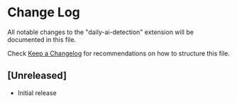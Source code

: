 # Change Log

All notable changes to the "daily-ai-detection" extension will be documented in this file.

Check [Keep a Changelog](http://keepachangelog.com/) for recommendations on how to structure this file.

## [Unreleased]

- Initial release